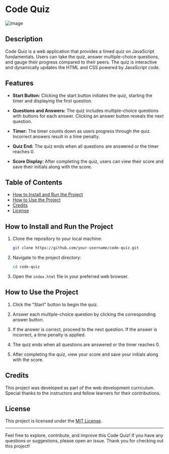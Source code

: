 # Code Quiz

![image](https://github.com/DrWho1369/studentQuiz/assets/125075858/9c750a3d-6e63-4ad4-a499-18170773394b)


## Description

Code Quiz is a web application that provides a timed quiz on JavaScript fundamentals. Users can take the quiz, answer multiple-choice questions, and gauge their progress compared to their peers. The quiz is interactive and dynamically updates the HTML and CSS powered by JavaScript code.

## Features

- **Start Button:** Clicking the start button initiates the quiz, starting the timer and displaying the first question.

- **Questions and Answers:** The quiz includes multiple-choice questions with buttons for each answer. Clicking an answer button reveals the next question.

- **Timer:** The timer counts down as users progress through the quiz. Incorrect answers result in a time penalty.

- **Quiz End:** The quiz ends when all questions are answered or the timer reaches 0.

- **Score Display:** After completing the quiz, users can view their score and save their initials along with the score.

## Table of Contents

- [How to Install and Run the Project](#how-to-install-and-run-the-project)
- [How to Use the Project](#how-to-use-the-project)
- [Credits](#credits)
- [License](#license)

## How to Install and Run the Project

1. Clone the repository to your local machine:

   ```bash
   git clone https://github.com/your-username/code-quiz.git
   ```

2. Navigate to the project directory:

   ```bash
   cd code-quiz
   ```

3. Open the `index.html` file in your preferred web browser.

## How to Use the Project

1. Click the "Start" button to begin the quiz.

2. Answer each multiple-choice question by clicking the corresponding answer button.

3. If the answer is correct, proceed to the next question. If the answer is incorrect, a time penalty is applied.

4. The quiz ends when all questions are answered or the timer reaches 0.

5. After completing the quiz, view your score and save your initials along with the score.

## Credits

This project was developed as part of the web development curriculum. Special thanks to the instructors and fellow learners for their contributions.

## License

This project is licensed under the [MIT License](LICENSE).

---

Feel free to explore, contribute, and improve this Code Quiz! If you have any questions or suggestions, please open an issue. Thank you for checking out this project!
